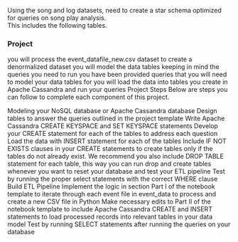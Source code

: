 <p>Using the song and log datasets, need to create a star schema optimized for queries on song play analysis.<br>
This includes the following tables.</p>

### Project
<p>you will process the event_datafile_new.csv dataset to create a denormalized dataset
you will model the data tables keeping in mind the queries you need to run
you have been provided queries that you will need to model your data tables for
you will load the data into tables you create in Apache Cassandra and run your queries
Project Steps
Below are steps you can follow to complete each component of this project.

Modeling your NoSQL database or Apache Cassandra database
Design tables to answer the queries outlined in the project template
Write Apache Cassandra CREATE KEYSPACE and SET KEYSPACE statements
Develop your CREATE statement for each of the tables to address each question
Load the data with INSERT statement for each of the tables
Include IF NOT EXISTS clauses in your CREATE statements to create tables only if the tables do not already exist. We recommend you also include DROP TABLE statement for each table, this way you can run drop and create tables whenever you want to reset your database and test your ETL pipeline
Test by running the proper select statements with the correct WHERE clause
Build ETL Pipeline
Implement the logic in section Part I of the notebook template to iterate through each event file in event_data to process and create a new CSV file in Python
Make necessary edits to Part II of the notebook template to include Apache Cassandra CREATE and INSERT statements to load processed records into relevant tables in your data model
Test by running SELECT statements after running the queries on your database
</p>
